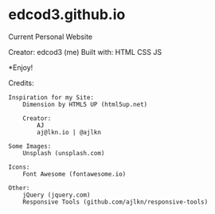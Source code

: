 # edcod3.github.io
Current Personal Website

Creator:
    edcod3 (me)
Built with:
    HTML 
    CSS
    JS

*Enjoy!


Credits:

	Inspiration for my Site:
		Dimension by HTML5 UP (html5up.net)
		
		Creator:
			AJ 
			aj@lkn.io | @ajlkn

	Some Images:
		Unsplash (unsplash.com)

	Icons:
		Font Awesome (fontawesome.io)

	Other:
		jQuery (jquery.com)
		Responsive Tools (github.com/ajlkn/responsive-tools)
